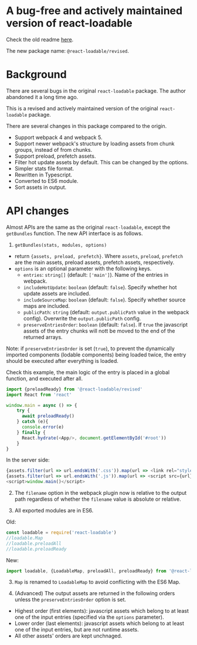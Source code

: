 # A bug-free and actively maintained version of react-loadable

Check the old readme [here](https://github.com/react-loadable/revised/blob/master/README-old.md).

The new package name: `@react-loadable/revised`.

# Background

There are several bugs in the original `react-loadable` package. The author abandoned it a long time ago.

This is a revised and actively maintained version of the original `react-loadable` package.

There are several changes in this package compared to the origin.

- Support webpack 4 and webpack 5.
- Support newer webpack's structure by loading assets from chunk groups, instead of from chunks.
- Support preload, prefetch assets.
- Filter hot update assets by default. This can be changed by the options.
- Simpler stats file format.
- Rewritten in Typescript.
- Converted to ES6 module.
- Sort assets in output.

# API changes

Almost APIs are the same as the original `react-loadable`, except the `getBundles` function.
The new API interface is as follows.

1. `getBundles(stats, modules, options)`
 
- return `{assets, preload, prefetch}`.
 Where `assets`, `preload`, `prefetch` are the main assets, preload assets, prefetch assets, respectively.
- `options` is an optional parameter with the following keys.
    * `entries`: `string[]` (default: `['main']`). Name of the entries in webpack.
    * `includeHotUpdate`: `boolean` (default: `false`). Specify whether hot update assets are included. 
    * `includeSourceMap`: `boolean` (default: `false`). Specify whether source maps are included. 
    * `publicPath`: `string` (default: `output.publicPath` value in the webpack config). Overwrite the `output.publicPath` config.
    * `preserveEntriesOrder`: `boolean` (default: `false`). If `true` the javascript assets of the entry chunks will nott be moved to the end of the returned arrays.
    
Note: if `preserveEntriesOrder` is set (`true`), to prevent the dynamically imported components (lodable components) being loaded twice, the entry should be executed after everything is loaded.

Check this example, the main logic of the entry is placed in a global function, and executed after all.

```javascript
import {preloadReady} from '@react-loadable/revised'
import React from 'react'

window.main = async () => {
    try {
      await preloadReady()
    } catch (e){
      console.error(e)
    } finally {
      React.hydrate(<App/>, document.getElementById('#root'))
    }
}
```

In the server side:

```javascript
{assets.filter(url => url.endsWith('.css')).map(url => <link rel="stylesheet" href={url} key={url}/>)}
{assets.filter(url => url.endsWith('.js')).map(url => <script src={url} key={url}/>)}
<script>window.main()</script>
```

2. The `filename` option in the webpack plugin now is relative to the output path regardless of whether the `filename` value is absolute or relative.

3. All exported modules are in ES6.

Old:

```javascript
const loadable = require('react-loadable')
//loadable.Map
//loadable.preloadAll
//loadable.preloadReady
```

New:

```javascript
import loadable, {LoadableMap, preloadAll, preloadReady} from '@react-loadable/revised'
```

3. `Map` is renamed to `LoadableMap` to avoid conflicting with the ES6 Map.

4. (Advanced) The output assets are returned in the following orders unless the `preserveEntriesOrder` option is set.
- Highest order (first elements): javascript assets which belong to at least one of the input entries (specified via the `options` parameter).
- Lower order (last elements): javascript assets which belong to at least one of the input entries, but are not runtime assets.
- All other assets' orders are kept unchnaged.
